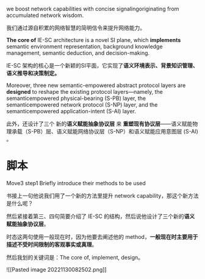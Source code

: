 we boost network capabilities with concise signalingoriginating from accumulated network wisdom.

我们通过源自积累的网络智慧的简明信令来提升网络能力。

**The core of** IE-SC architecture is a novel SI plane, which **implements** semantic environment representation, background knowledge management, semantic deduction, and decision-making.

IE-SC 架构的核心是一个新颖的SI平面，它实现了**语义环境表示、背景知识管理、语义推导和决策制定。**

Moreover, three new semantic-empowered abstract protocol layers are **designed** to reshape the existing protocol layers—namely, the semanticempowered physical-bearing (S-PB) layer, the semanticempowered network protocol (S-NP) layer, and the semanticempowered application-intent (S-AI) layer.

此外，还设计了三个 新的**语义赋能抽象协议层** 来 **重塑现有协议层**——语义赋能物理承载（S-PB）层、语义赋能网络协议层（S-NP）和语义赋能应用意图层 (S-AI) 。

# 脚本
Move3 step1 Briefly introduce their methods to be used

书接上一句他说我们用了一个新的方法里提升 network capability，那这个新方法是什么呢？

然后紧接着第三、四句简要介绍了 IE-SC 的结构，然后说他设计了三个新的**语义赋能抽象协议层**。

时态这两句使用一般现在时，因为他要去阐述他的 method，**一般现在时主要用于描述不受时间限制的客观事实或真理**。

然后我划的关键词是：The core of, implement, design。

![[Pasted image 20221130082502.png]]

